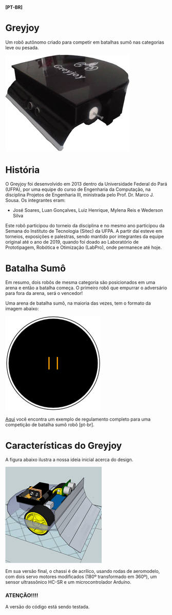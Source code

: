 #### [PT-BR]

# Greyjoy
Um robô autônomo criado para competir em batalhas sumô nas categorias leve ou pesada.

![image info](./imgs/greyjoy1.png "Greyjoy")

# História
O Greyjoy foi desenvolvido em 2013 dentro da Universidade Federal do Pará (UFPA), por uma equipe do curso de Engenharia da Computação, na disciplina Projetos de Engenharia III, ministrada pelo Prof. Dr. Marco J. Sousa. Os integrantes eram:

- José Soares, Luan Gonçalves, Luiz Henrique, Mylena Reis e Wederson Silva

Este robô participou do torneio da disciplina e no mesmo ano participou da Semana do Instituto de Tecnologia (Sitec) da UFPA. A partir daí esteve em torneios, exposições e palestras, sendo mantido por integrantes da equipe original até o ano de 2019, quando foi doado ao Laboratório de Prototipagem, Robótica e Otimização (LabPro), onde permanece até hoje.

# Batalha Sumô
Em resumo, dois robôs de mesma categoria são posicionados em uma arena e então a batalha começa. O primeiro robô que empurrar o adversário para fora da arena, será o vencedor!

Uma arena de batalha sumô, na maioria das vezes, tem o formato da imagem abaixo:

![image info](./imgs/arena_sumo_robo.png "Arena de Batalha Sumô Robô")

[Aqui](docs/regras_sumo_robo-LabPro2018.pdf) você encontra um exemplo de regulamento completo para uma competição de batalha sumô robô [pt-br].

# Características do Greyjoy
A figura abaixo ilustra a nossa ideia inicial acerca do design.

![image info](./imgs/greyjoy_first_design.png "Primeira ideia de design da equipe")

Em sua versão final, o chassi é de acrílico, usando rodas de aeromodelo, com dois servo motores modificados (180º transformado em 360º), um sensor ultrassônico HC-SR e um microcontrolador Arduíno.

### ATENÇÃO!!!!
A versão do código está sendo testada.
